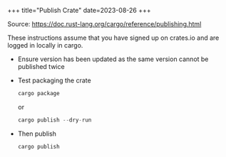 +++
title="Publish Crate"
date=2023-08-26
+++

Source: <https://doc.rust-lang.org/cargo/reference/publishing.html>

These instructions assume that you have signed up on crates.io and are logged in locally in cargo.

- Ensure version has been updated as the same version cannot be published twice
- Test packaging the crate
  ```rust
  cargo package
  ```

  or

  ```rust
  cargo publish --dry-run
  ```
- Then publish
  ```rust
  cargo publish
  ```
